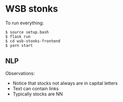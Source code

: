 # WSB stonks

To run everything:

```
$ source setup.bash
$ flask run
$ cd wsb-stonks-frontend
$ yarn start
```

## NLP

Observations:

- Notice that stocks not always are in capital letters
- Text can contain links
- Typically stocks are NN
